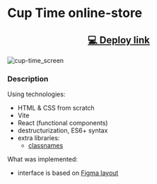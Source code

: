 # Cup Time online-store

<h2 align="center"><a href="https://react-cuptime.vercel.app/" target="_blank">💻 Deploy link</a></h2>


![cup-time_screen](https://github.com/user-attachments/assets/fe869f1d-221b-48c6-af77-76393ae714f1)

### Description

Using technologies:

- HTML & CSS from scratch
- Vite
- React (functional components)
- destructurization, ES6+ syntax
- extra libraries:
  - [classnames](https://www.npmjs.com/package/classnames)

What was implemented:
- interface is based on [Figma layout](https://www.figma.com/design/ucBi13ob656BjD6IkZZxD5/CUP-TIME-Online-store?m=auto&t=n63ki03lVIprn9WY-6)
